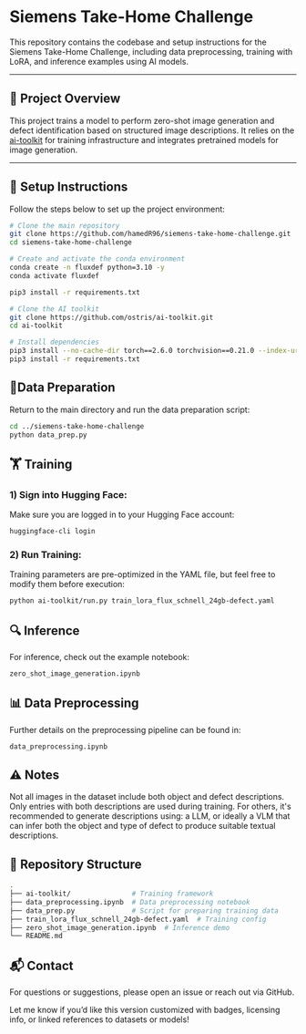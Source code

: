 # Siemens Take-Home Challenge

This repository contains the codebase and setup instructions for the Siemens Take-Home Challenge, including data preprocessing, training with LoRA, and inference examples using AI models.

---

## 🚀 Project Overview

This project trains a model to perform zero-shot image generation and defect identification based on structured image descriptions. It relies on the [ai-toolkit](https://github.com/ostris/ai-toolkit) for training infrastructure and integrates pretrained models for image generation.

---

## 🔧 Setup Instructions

Follow the steps below to set up the project environment:

```bash
# Clone the main repository
git clone https://github.com/hamedR96/siemens-take-home-challenge.git
cd siemens-take-home-challenge

# Create and activate the conda environment
conda create -n fluxdef python=3.10 -y
conda activate fluxdef

pip3 install -r requirements.txt

# Clone the AI toolkit
git clone https://github.com/ostris/ai-toolkit.git
cd ai-toolkit

# Install dependencies
pip3 install --no-cache-dir torch==2.6.0 torchvision==0.21.0 --index-url https://download.pytorch.org/whl/cu126
pip3 install -r requirements.txt
```

## 🧹Data Preparation

Return to the main directory and run the data preparation script:
```bash
cd ../siemens-take-home-challenge
python data_prep.py
```

## 🏋️ Training

### 1) Sign into Hugging Face:
Make sure you are logged in to your Hugging Face account:

```bash
huggingface-cli login
```

### 2) Run Training:
Training parameters are pre-optimized in the YAML file, but feel free to modify them before execution:

```bash
python ai-toolkit/run.py train_lora_flux_schnell_24gb-defect.yaml
```

## 🔍 Inference

For inference, check out the example notebook:
```bash
zero_shot_image_generation.ipynb
```

## 📊 Data Preprocessing

Further details on the preprocessing pipeline can be found in:


```bash
data_preprocessing.ipynb
```

## ⚠️ Notes

Not all images in the dataset include both object and defect descriptions.
Only entries with both descriptions are used during training.
For others, it's recommended to generate descriptions using:
a LLM, or ideally a VLM that can infer both the object and type of defect to produce suitable textual descriptions.

## 📁 Repository Structure
```bash
.
├── ai-toolkit/               # Training framework
├── data_preprocessing.ipynb  # Data preprocessing notebook
├── data_prep.py              # Script for preparing training data
├── train_lora_flux_schnell_24gb-defect.yaml  # Training config
├── zero_shot_image_generation.ipynb  # Inference demo
└── README.md
```

## 📬 Contact
For questions or suggestions, please open an issue or reach out via GitHub.


Let me know if you’d like this version customized with badges, licensing info, or linked references to datasets or models!
